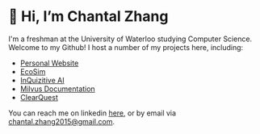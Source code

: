# 👋 Hi, I’m Chantal Zhang
I'm a freshman at the University of Waterloo studying Computer Science. Welcome to my Github! I host a number of my projects here, including:
- [Personal Website](https://github.com/cavalier08/personal-website)
- [EcoSim](https://github.com/cavalier08/EcoSim)
- [InQuizitive AI](https://github.com/cavalier08/InQuizitive-AI)
- [Milvus Documentation](https://github.com/cavalier08/Milvus-Documentation)
- [ClearQuest](https://github.com/cavalier08/ClearQuest)


You can reach me on linkedin [here](https://www.linkedin.com/in/chantal-zhang-267b5828a/), or by email via chantal.zhang2015@gmail.com. 

